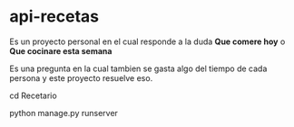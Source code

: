 # api-recetas

Es un proyecto personal en el cual responde a la duda **Que comere hoy** o **Que cocinare esta semana** 

Es una pregunta en la cual tambien se gasta algo del tiempo de cada persona y este proyecto resuelve eso.

cd Recetario

python manage.py runserver

